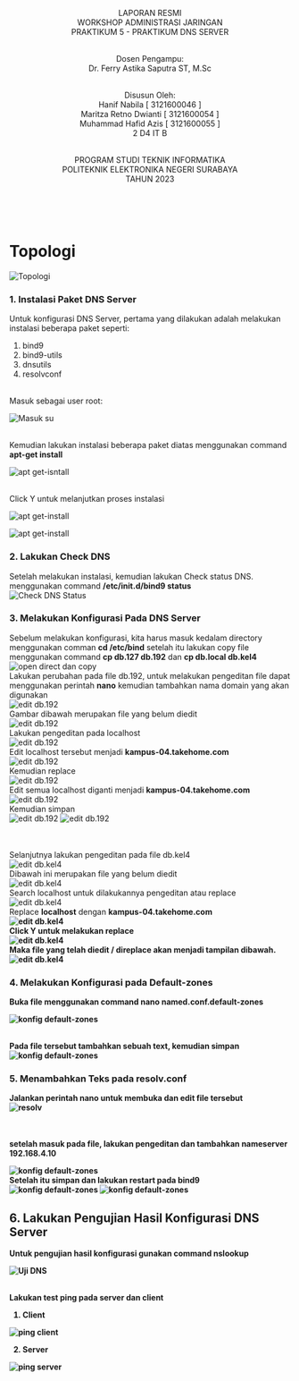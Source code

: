 <p align=center>
LAPORAN RESMI <br>
WORKSHOP ADMINISTRASI JARINGAN </br>
PRAKTIKUM 5 - PRAKTIKUM DNS SERVER<br><br>

<p align=center>
Dosen Pengampu:<br>
Dr. Ferry Astika Saputra ST, M.Sc<br><br>

<p align=center>
Disusun Oleh:<br>
Hanif Nabila [ 3121600046 ]<br>
Maritza Retno Dwianti [ 3121600054 ]<br>
Muhammad Hafid Azis [ 3121600055 ]<br>
2 D4 IT B<br><br>

<p align=center>
PROGRAM STUDI TEKNIK INFORMATIKA<br>
POLITEKNIK ELEKTRONIKA NEGERI SURABAYA<br>
TAHUN 2023
</p>
<br><br><br>

# Topologi
![Topologi](img/Topologi.jpg)

### 1. Instalasi Paket DNS Server
Untuk konfigurasi DNS Server, pertama yang dilakukan adalah melakukan instalasi beberapa paket seperti:<br>
1. bind9
2. bind9-utils
3. dnsutils
4. resolvconf
<br>
Masuk sebagai user root:<br>

![Masuk su](img/1.jpeg)

<br>Kemudian lakukan instalasi beberapa paket diatas menggunakan command <b> apt-get install</b><br>

![apt get-isntall](img/2.jpeg)

<br>Click Y untuk melanjutkan proses instalasi<br>

![apt get-install](img/3.jpeg)

![apt get-install](img/4.jpeg)

### 2. Lakukan Check DNS 
Setelah melakukan instalasi, kemudian lakukan Check status DNS. menggunakan command <b>/etc/init.d/bind9 status</b><br>
![Check DNS Status](img/5.jpeg)

### 3. Melakukan Konfigurasi Pada DNS Server
Sebelum melakukan konfigurasi, kita harus masuk kedalam directory menggunakan comman <b>cd /etc/bind</b> setelah itu lakukan copy file menggunakan command <b>cp db.127 db.192</b> dan <b>cp db.local db.kel4</b><br>
![open direct dan copy](img/6.jpeg)
<br>Lakukan perubahan pada file db.192, untuk melakukan pengeditan file dapat menggunakan perintah <b>nano</b> kemudian tambahkan nama domain yang akan digunakan<br>
![edit db.192](img/7.jpeg)
<br>Gambar dibawah merupakan file yang belum diedit<br>
![edit db.192](img/8.jpeg)
<br>Lakukan pengeditan pada localhost<br>
![edit db.192](img/9.jpeg)
<br>Edit localhost tersebut menjadi <b>kampus-04.takehome.com</b><br>
![edit db.192](img/10.jpeg)
<br>Kemudian replace<br>
![edit db.192](img/11.jpeg)
<br>Edit semua localhost diganti menjadi <b>kampus-04.takehome.com</b><br>
![edit db.192](img/12.jpeg)
<br>Kemudian simpan<br>
![edit db.192](img/13.jpeg)
![edit db.192](img/14.jpeg)

<br><br>Selanjutnya lakukan pengeditan pada file db.kel4<br>
![edit db.kel4](img/15.jpeg)
<br>Dibawah ini merupakan file yang belum diedit<br>
![edit db.kel4](img/16.jpeg)
<br>Search localhost untuk dilakukannya pengeditan atau replace<br>
![edit db.kel4](img/17.jpeg)
<br>Replace <b>localhost</b> dengan <b>kampus-04.takehome.com<br>
![edit db.kel4](img/18.jpeg)
<br>Click Y untuk melakukan replace<br>
![edit db.kel4](img/19.jpeg)
<br>Maka file yang telah diedit / direplace akan menjadi tampilan dibawah.<br>
![edit db.kel4](img/20.jpeg)

### 4. Melakukan Konfigurasi pada Default-zones

Buka file menggunakan command <b>nano named.conf.default-zones</b><br>

![konfig default-zones](img/21.jpeg)

<br>Pada file tersebut tambahkan sebuah text, kemudian simpan<br>
![konfig default-zones](img/22.jpeg)

### 5. Menambahkan Teks pada resolv.conf
Jalankan perintah nano untuk membuka dan edit file tersebut<br>
![resolv](img/23.jpeg)

<br><br>setelah masuk pada file, lakukan pengeditan dan tambahkan <b>nameserver 192.168.4.10</b><br>

![konfig default-zones](img/24.jpeg)
<br>Setelah itu simpan dan lakukan restart pada bind9<br>
![konfig default-zones](img/25.jpeg)
![konfig default-zones](img/26.jpeg)

## 6. Lakukan Pengujian Hasil Konfigurasi DNS Server

Untuk pengujian hasil konfigurasi gunakan command nslookup<br>

![Uji DNS](img/27.jpeg)

<br>Lakukan test ping pada server dan client<br>
1. Client<br>
  
![ping client](img/28.jpeg)
  
2. Server<br>
  
![ping server](img/29.jpeg)
